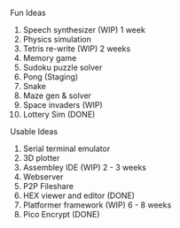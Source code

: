 
Fun Ideas
1. Speech synthesizer (WIP) 1 week
2. Physics simulation
3. Tetris re-write (WIP) 2 weeks
4. Memory game
5. Sudoku puzzle solver
6. Pong (Staging)
7. Snake
8. Maze gen & solver
9. Space invaders (WIP)
10. Lottery Sim (DONE)

Usable Ideas
1. Serial terminal emulator
2. 3D plotter
4. Assembley IDE (WIP) 2 - 3 weeks
5. Webserver
6. P2P Fileshare
7. HEX viewer and editor (DONE)
8. Platformer framework (WIP) 6 - 8 weeks
9. Pico Encrypt (DONE)
